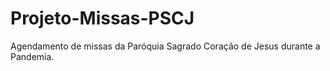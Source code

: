 # Projeto-Missas-PSCJ
 Agendamento de missas da Paróquia Sagrado Coração de Jesus durante a Pandemia.
